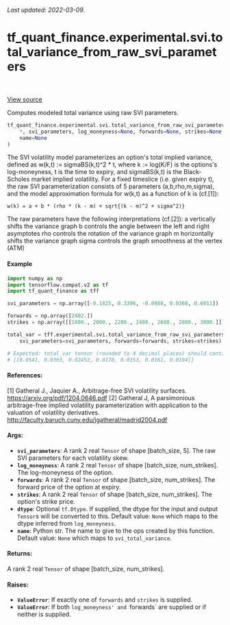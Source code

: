 <!--
This file is generated by a tool. Do not edit directly.
For open-source contributions the docs will be updated automatically.
-->

*Last updated: 2022-03-09.*

<div itemscope itemtype="http://developers.google.com/ReferenceObject">
<meta itemprop="name" content="tf_quant_finance.experimental.svi.total_variance_from_raw_svi_parameters" />
<meta itemprop="path" content="Stable" />
</div>

# tf_quant_finance.experimental.svi.total_variance_from_raw_svi_parameters

<!-- Insert buttons and diff -->

<table class="tfo-notebook-buttons tfo-api" align="left">
</table>

<a target="_blank" href="https://github.com/google/tf-quant-finance/blob/master/tf_quant_finance/experimental/svi/parameterizations.py">View source</a>



Computes modeled total variance using raw SVI parameters.

```python
tf_quant_finance.experimental.svi.total_variance_from_raw_svi_parameters(
    *, svi_parameters, log_moneyness=None, forwards=None, strikes=None, dtype=None,
    name=None
)
```



<!-- Placeholder for "Used in" -->

The SVI volatility model parameterizes an option's total implied variance,
defined as w(k,t) := sigmaBS(k,t)^2 * t, where k := log(K/F) is the options's
log-moneyness, t is the time to expiry, and sigmaBS(k,t) is the Black-Scholes
market implied volatility. For a fixed timeslice (i.e. given expiry t), the
raw SVI parameterization consists of 5 parameters (a,b,rho,m,sigma), and
the model approximation formula for w(k,t) as a function of k is (cf.[1]):
```None
w(k) = a + b * (rho * (k - m) + sqrt{(k - m)^2 + sigma^2)}
```
The raw parameters have the following interpretations (cf.[2]):
a      vertically shifts the variance graph
b      controls the angle between the left and right asymptotes
rho    controls the rotation of the variance graph
m      horizontally shifts the variance graph
sigma  controls the graph smoothness at the vertex (ATM)

#### Example

```python
import numpy as np
import tensorflow.compat.v2 as tf
import tf_quant_finance as tff

svi_parameters = np.array([-0.1825, 0.3306, -0.0988, 0.0368, 0.6011])

forwards = np.array([2402.])
strikes = np.array([[1800., 2000., 2200., 2400., 2600., 2800., 3000.]])

total_var = tff.experimental.svi.total_variance_from_raw_svi_parameters(
    svi_parameters=svi_parameters, forwards=forwards, strikes=strikes)

# Expected: total_var tensor (rounded to 4 decimal places) should contain
# [[0.0541, 0.0363, 0.02452, 0.0178, 0.0153, 0.0161, 0.0194]]
```

#### References:
[1] Gatheral J., Jaquier A., Arbitrage-free SVI volatility surfaces.
https://arxiv.org/pdf/1204.0646.pdf
[2] Gatheral J, A parsimonious arbitrage-free implied volatility
parameterization with application to the valuation of volatility derivatives.
http://faculty.baruch.cuny.edu/jgatheral/madrid2004.pdf

#### Args:


* <b>`svi_parameters`</b>: A rank 2 real `Tensor` of shape [batch_size, 5]. The raw SVI
  parameters for each volatility skew.
* <b>`log_moneyness`</b>: A rank 2 real `Tensor` of shape [batch_size, num_strikes].
  The log-moneyness of the option.
* <b>`forwards`</b>: A rank 2 real `Tensor` of shape [batch_size, num_strikes]. The
  forward price of the option at expiry.
* <b>`strikes`</b>: A rank 2 real `Tensor` of shape [batch_size, num_strikes]. The
  option's strike price.
* <b>`dtype`</b>: Optional `tf.Dtype`. If supplied, the dtype for the input and output
  `Tensor`s will be converted to this.
  Default value: `None` which maps to the dtype inferred from
    `log_moneyness`.
* <b>`name`</b>: Python str. The name to give to the ops created by this function.
  Default value: `None` which maps to `svi_total_variance`.


#### Returns:

A rank 2 real `Tensor` of shape [batch_size, num_strikes].



#### Raises:


* <b>`ValueError`</b>: If exactly one of `forwards` and `strikes` is supplied.
* <b>`ValueError`</b>: If both `log_moneyness' and `forwards` are supplied or if
neither is supplied.